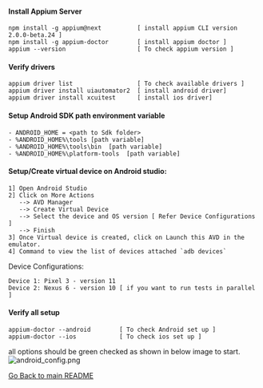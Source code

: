 #### Install Appium Server
```
npm install -g appium@next          [ install appium CLI version 2.0.0-beta.24 ]
npm install -g appium-doctor        [ install appium doctor ]
appium --version                    [ To check appium version ]
```

#### Verify drivers
```
appium driver list                  [ To check available drivers ]
appium driver install uiautomator2  [ install android driver]
appium driver install xcuitest      [ install ios driver]
```

#### Setup Android SDK path environment variable
```
- ANDROID_HOME = <path to Sdk folder>
- %ANDROID_HOME%\tools [path variable]
- %ANDROID_HOME%\tools\bin  [path variable]
- %ANDROID_HOME%\platform-tools  [path variable]
```

#### Setup/Create virtual device on Android studio:
```
1] Open Android Studio
2] Click on More Actions 
   --> AVD Manager 
   --> Create Virtual Device 
   --> Select the device and OS version [ Refer Device Configurations ] 
   --> Finish
3] Once Virtual device is created, click on Launch this AVD in the emulator.
4] Command to view the list of devices attached `adb devices`
```

Device Configurations:
```
Device 1: Pixel 3 - version 11
Device 2: Nexus 6 - version 10 [ if you want to run tests in parallel ] 
```


#### Verify all setup
```
appium-doctor --android        [ To check Android set up ]
appium-doctor --ios            [ To check ios set up ]
```
all options should be green checked as shown in below image to start.
![android_config.png](sample/android_config.png)

[Go Back to main README](../../README.md)